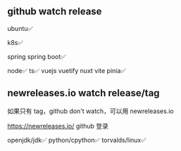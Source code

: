 ## github watch release

ubuntu✅

k8s✅

spring spring boot✅

node✅
ts✅
vuejs vuetify nuxt vite pinia✅


## newreleases.io watch release/tag

如果只有 tag，github don't watch，可以用 newreleases.io

https://newreleases.io/
github 登录

openjdk/jdk✅
python/cpython✅
torvalds/linux✅
